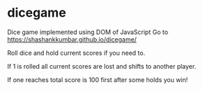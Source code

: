 # dicegame
Dice game implemented using DOM of JavaScript
Go to https://shashankkumbar.github.io/dicegame/

Roll dice and hold current scores if you need to.

If 1 is rolled all current scores are lost and shifts to another player.

If one reaches total score is 100 first after some holds you win!
